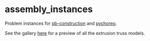 # assembly_instances
Problem instances for [pb-construction](https://github.com/caelan/pb-construction) and [pychoreo](https://github.com/yijiangh/pychoreo).

See the gallery [here](https://github.com/yijiangh/assembly_instances/tree/master/extrusion/images) for a preview of all the extrusion truss models.